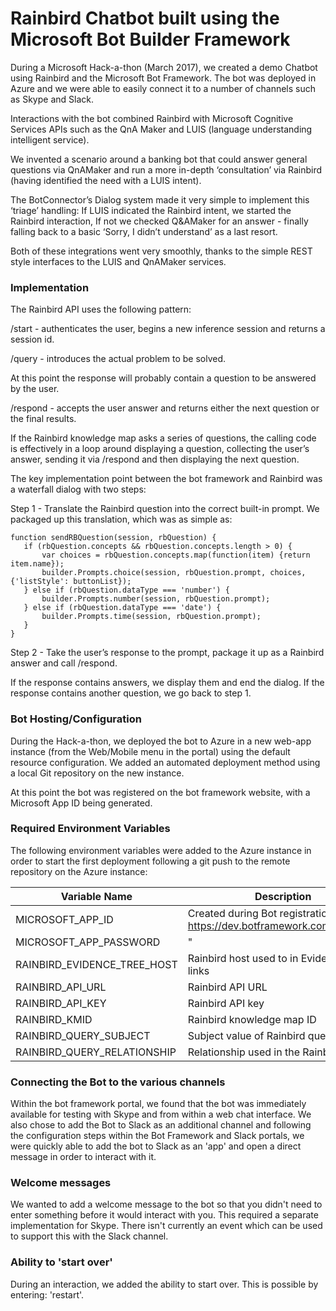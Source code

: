 # Rainbird Chatbot built using the Microsoft Bot Builder Framework

During a Microsoft Hack-a-thon (March 2017), we created a demo Chatbot using Rainbird and the Microsoft Bot Framework.
The bot was deployed in Azure and we were able to easily connect it to a number of channels such as Skype and Slack.

Interactions with the bot combined Rainbird with Microsoft Cognitive Services APIs such as the QnA Maker and LUIS 
(language understanding intelligent service).

We invented a scenario around a banking bot that could answer general questions via QnAMaker and run a more in-depth 
‘consultation’ via Rainbird (having identified the need with a LUIS intent).

The BotConnector’s Dialog system made it very simple to implement this ‘triage’ handling: If LUIS indicated the Rainbird
 intent, we started the Rainbird interaction, If not we checked Q&AMaker for an answer - finally falling back to a basic
  ‘Sorry, I didn’t understand’ as a last resort.  

Both of these integrations went very smoothly, thanks to the simple REST style interfaces to the LUIS and QnAMaker 
services.

### Implementation

The Rainbird API uses the following pattern:

/start - authenticates the user, begins a new inference session and returns a session id.

/query - introduces the actual problem to be solved.

At this point the response will probably contain a question to be answered by the user. 

/respond - accepts the user answer and returns either the next question or the final results.

If the Rainbird knowledge map asks a series of questions, the calling code is effectively in a loop around displaying a 
question, collecting the user’s answer, sending it via /respond and then displaying the next question.

The key implementation point between the bot framework and Rainbird was a waterfall dialog with two steps:

Step 1 - Translate the Rainbird question into the correct built-in prompt. We packaged up this translation, which was 
as simple as:

```
function sendRBQuestion(session, rbQuestion) {
   if (rbQuestion.concepts && rbQuestion.concepts.length > 0) {
       var choices = rbQuestion.concepts.map(function(item) {return item.name});
       builder.Prompts.choice(session, rbQuestion.prompt, choices, {'listStyle': buttonList});
   } else if (rbQuestion.dataType === 'number') {
       builder.Prompts.number(session, rbQuestion.prompt);
   } else if (rbQuestion.dataType === 'date') {
       builder.Prompts.time(session, rbQuestion.prompt);
   }
}
```

Step 2 - Take the user’s response to the prompt, package it up as a Rainbird answer and call /respond.

If the response contains answers, we display them and end the dialog.
If the response contains another question, we go back to step 1.

### Bot Hosting/Configuration

During the Hack-a-thon, we deployed the bot to Azure in a new web-app instance (from the Web/Mobile menu in the portal)
 using the default resource configuration.  We added an automated deployment method using a local Git repository on the 
 new instance.

At this point the bot was registered on the bot framework website, with a Microsoft App ID being generated.

### Required Environment Variables

The following environment variables were added to the Azure instance in order to start the first deployment following
a git push to the remote repository on the Azure instance:

| Variable Name | Description |
| --- | --- |
| MICROSOFT_APP_ID | Created during Bot registration at https://dev.botframework.com/bots/new | 
| MICROSOFT_APP_PASSWORD | " |
| RAINBIRD_EVIDENCE_TREE_HOST | Rainbird host used to in Evidence Tree links | 
| RAINBIRD_API_URL | Rainbird API URL | 
| RAINBIRD_API_KEY | Rainbird API key |
| RAINBIRD_KMID | Rainbird knowledge map ID |
| RAINBIRD_QUERY_SUBJECT | Subject value of Rainbird query |
| RAINBIRD_QUERY_RELATIONSHIP | Relationship used in the Rainbird query |

### Connecting the Bot to the various channels
 
Within the bot framework portal, we found that the bot was immediately available for testing with Skype and from within 
a web chat interface.  We also chose to add the Bot to Slack as an additional channel and following the configuration 
steps within the Bot Framework and Slack portals, we were quickly able to add the bot to Slack as an 'app' and open a 
direct message in order to interact with it.
 
### Welcome messages

We wanted to add a welcome message to the bot so that you didn't need to enter something before it would interact
with you.  This required a separate implementation for Skype.  There isn't currently an event which can be used to 
support this with the Slack channel.

### Ability to 'start over'

During an interaction, we added the ability to start over.  This is possible by entering: 'restart'.

